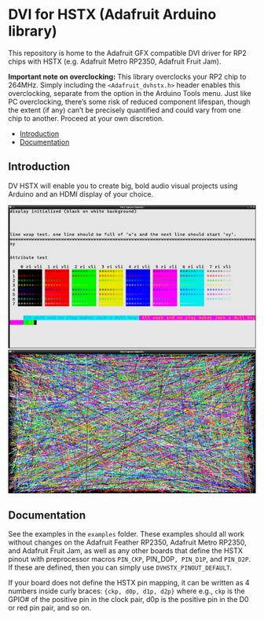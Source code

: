 # DVI for HSTX (Adafruit Arduino library) <!-- omit in toc -->

This repository is home to the Adafruit GFX compatible DVI driver for RP2 chips with HSTX (e.g. Adafruit Metro RP2350, Adafruit Fruit Jam).

**Important note on overclocking:** This library overclocks your RP2 chip to 264MHz. Simply including the `<Adafruit_dvhstx.h>` header enables this overclocking, separate from the option in the Arduino Tools menu.
Just like PC overclocking, there’s some risk of reduced component lifespan, though the extent (if any) can’t be precisely quantified and could vary from one chip to another.
Proceed at your own discretion.

- [Introduction](#introduction)
- [Documentation](#documentation)

## Introduction

DV HSTX will enable you to create big, bold audio visual projects using Arduino and an HDMI display of your choice.

![Text mode display](hstx-textmode.png)
![Graphics](hstx-graphicsmode.png)

## Documentation

See the examples in the `examples` folder. These examples should all work without changes on the Adafruit Feather RP2350, Adafruit Metro RP2350, and Adafruit Fruit Jam, as well as any other boards that define the HSTX pinout with preprocessor macros `PIN_CKP`, PIN_D0P`, PIN_D1P`, and `PIN_D2P`. If these are defined, then you can simply use `DVHSTX_PINOUT_DEFAULT`. 

If your board does not define the HSTX pin mapping, it can be written as 4 numbers inside curly braces: `{ckp, d0p, d1p, d2p}` where e.g., `ckp` is the GPIO# of the positive pin in the clock pair, d0p is the positive pin in the D0 or red pin pair, and so on.
